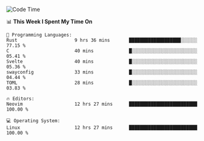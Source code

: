 <!-- [![Top Langs](https://github-readme-stats.vercel.app/api/top-langs/?username=gagahsyuja&theme=dracula&hide_border=true&border_radius=7)](https://github.com/anuraghazra/github-readme-stats) -->

<!--START_SECTION:waka-->
![Code Time](http://img.shields.io/badge/Code%20Time-478%20hrs%2056%20mins-blue)

📊 **This Week I Spent My Time On** 

```text
💬 Programming Languages: 
Rust                     9 hrs 36 mins       ███████████████████░░░░░░   77.15 % 
C                        40 mins             █░░░░░░░░░░░░░░░░░░░░░░░░   05.41 % 
Svelte                   40 mins             █░░░░░░░░░░░░░░░░░░░░░░░░   05.36 % 
swayconfig               33 mins             █░░░░░░░░░░░░░░░░░░░░░░░░   04.44 % 
TOML                     28 mins             █░░░░░░░░░░░░░░░░░░░░░░░░   03.83 % 

🔥 Editors: 
Neovim                   12 hrs 27 mins      █████████████████████████   100.00 % 

💻 Operating System: 
Linux                    12 hrs 27 mins      █████████████████████████   100.00 % 
```


<!--END_SECTION:waka-->
